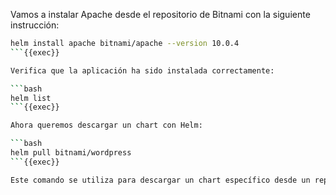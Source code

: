 Vamos a instalar Apache desde el repositorio de Bitnami con la siguiente instrucción:

```bash
helm install apache bitnami/apache --version 10.0.4
```{{exec}}

Verifica que la aplicación ha sido instalada correctamente:

```bash
helm list
```{{exec}}

Ahora queremos descargar un chart con Helm: 

```bash
helm pull bitnami/wordpress
```{{exec}}

Este comando se utiliza para descargar un chart específico desde un repositorio a tu sistema local. Al usar helm pull, puedes obtener el código fuente del chart, que puedes modificar o inspeccionar antes de instalarlo en tu clúster.